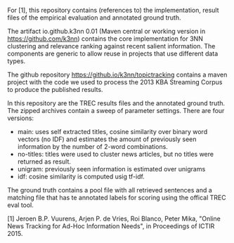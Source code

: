 For [1], this repository contains (references to) the implementation, result files of the empirical evaluation and annotated ground truth. 

The artifact io.github.k3nn 0.01 (Maven central or working version in https://github.com/k3nn) contains the core implementation for 3NN clustering and relevance ranking against recent salient information. The components are generic to allow reuse in projects that use different data types.

The github repository https://github.io/k3nn/topictracking contains a maven project with the code we used to process the 2013 KBA Streaming Corpus to produce the published results.

In this repository are the TREC results files and the annotated ground truth. The zipped archives contain a sweep of parameter settings. There are four versions:
<ul>
<li>main: uses self extracted titles, cosine similarity over binary word vectors (no IDF) and estimates the amount of previously seen information by the number of 2-word combinations.
<li>no-titles: titles were used to cluster news articles, but no titles were returned as result.
<li>unigram: previously seen information is estimated over unigrams
<li>idf: cosine similarity is computed usig tf-idf.
</ul>

The ground truth contains a pool file with all retrieved sentences and a matching file that has te annotated labels for scoring using the offical TREC eval tool.

[1] Jeroen B.P. Vuurens, Arjen P. de Vries, Roi Blanco, Peter Mika, "Online News Tracking for Ad-Hoc Information Needs", in Proceedings of ICTIR 2015. 

